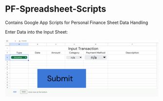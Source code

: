 # PF-Spreadsheet-Scripts
Contains Google App Scripts for Personal Finance Sheet Data Handling

Enter Data into the Input Sheet:

![alt text](https://github.com/adam-gill/PF-Spreadsheet-Scripts/blob/main/InputStart.PNG?raw=true)
